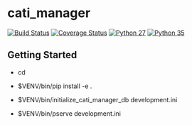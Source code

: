cati_manager
============
[![Build Status](https://travis-ci.org/sapetnioc/cati_manager.svg?branch=master)](https://travis-ci.org/sapetnioc/cati_manager)
[![Coverage Status](https://coveralls.io/repos/github/sapetnioc/cati_manager/badge.svg?branch=master)](https://coveralls.io/github/sapetnioc/cati_manager?branch=master)
[![Python 27](https://img.shields.io/badge/python-2.7-blue.svg)](https://travis-ci.org/sapetnioc/cati_manager)
[![Python 35](https://img.shields.io/badge/python-3.5-blue.svg)](https://travis-ci.org/sapetnioc/cati_manager)


Getting Started
---------------

- cd <directory containing this file>

- $VENV/bin/pip install -e .

- $VENV/bin/initialize_cati_manager_db development.ini

- $VENV/bin/pserve development.ini

